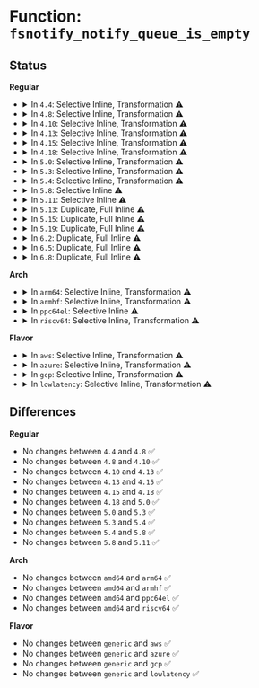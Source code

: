 # Function: <code>fsnotify_notify_queue_is_empty</code>

## Status
<b>Regular</b>
<ul>
<li>
<details>
<summary>In <code>4.4</code>: Selective Inline, Transformation ⚠️</summary>

```c
bool fsnotify_notify_queue_is_empty(struct fsnotify_group *group);
```

**Collision:** Unique Global

**Inline:** Selective

**Transformation:** True

**Instances:**

```
In fs/notify/notification.c (ffffffff8124f990)
Location: fs/notify/notification.c:64
Inline: True
Inline callers:
  - fs/notify/notification.c:fsnotify_flush_notify
Direct callers:
  - fs/notify/notification.c:fsnotify_flush_notify
  - fs/notify/inotify/inotify_user.c:inotify_poll
  - fs/notify/inotify/inotify_user.c:inotify_read
  - fs/notify/fanotify/fanotify_user.c:fanotify_poll
  - fs/notify/fanotify/fanotify_user.c:fanotify_read
```
**Symbols:**

```
ffffffff8124f990-ffffffff8124f99b: fsnotify_notify_queue_is_empty.part.0 (STB_LOCAL)
ffffffff8124f9a0-ffffffff8124f9c2: fsnotify_notify_queue_is_empty (STB_GLOBAL)
```
</details>
</li>
<li>
<details>
<summary>In <code>4.8</code>: Selective Inline, Transformation ⚠️</summary>

```c
bool fsnotify_notify_queue_is_empty(struct fsnotify_group *group);
```

**Collision:** Unique Global

**Inline:** Selective

**Transformation:** True

**Instances:**

```
In fs/notify/notification.c (ffffffff81278358)
Location: fs/notify/notification.c:64
Inline: True
Inline callers:
  - fs/notify/notification.c:fsnotify_flush_notify
Direct callers:
  - fs/notify/notification.c:fsnotify_flush_notify
  - fs/notify/inotify/inotify_user.c:inotify_read
  - fs/notify/inotify/inotify_user.c:inotify_poll
  - fs/notify/fanotify/fanotify_user.c:fanotify_release
  - fs/notify/fanotify/fanotify_user.c:fanotify_release
  - fs/notify/fanotify/fanotify_user.c:fanotify_read
  - fs/notify/fanotify/fanotify_user.c:fanotify_read
  - fs/notify/fanotify/fanotify_user.c:fanotify_poll
```
**Symbols:**

```
ffffffff812780e0-ffffffff812780eb: fsnotify_notify_queue_is_empty.part.0 (STB_LOCAL)
ffffffff812780f0-ffffffff81278115: fsnotify_notify_queue_is_empty (STB_GLOBAL)
```
</details>
</li>
<li>
<details>
<summary>In <code>4.10</code>: Selective Inline, Transformation ⚠️</summary>

```c
bool fsnotify_notify_queue_is_empty(struct fsnotify_group *group);
```

**Collision:** Unique Global

**Inline:** Selective

**Transformation:** True

**Instances:**

```
In fs/notify/notification.c (ffffffff8128c055)
Location: fs/notify/notification.c:64
Inline: True
Inline callers:
  - fs/notify/notification.c:fsnotify_flush_notify
Direct callers:
  - fs/notify/notification.c:fsnotify_flush_notify
  - fs/notify/inotify/inotify_user.c:inotify_read
  - fs/notify/inotify/inotify_user.c:inotify_poll
  - fs/notify/fanotify/fanotify_user.c:fanotify_release
  - fs/notify/fanotify/fanotify_user.c:fanotify_release
  - fs/notify/fanotify/fanotify_user.c:fanotify_read
  - fs/notify/fanotify/fanotify_user.c:fanotify_poll
```
**Symbols:**

```
ffffffff8128bdc0-ffffffff8128bdcb: fsnotify_notify_queue_is_empty.part.2 (STB_LOCAL)
ffffffff8128bdd0-ffffffff8128bdf4: fsnotify_notify_queue_is_empty (STB_GLOBAL)
```
</details>
</li>
<li>
<details>
<summary>In <code>4.13</code>: Selective Inline, Transformation ⚠️</summary>

```c
bool fsnotify_notify_queue_is_empty(struct fsnotify_group *group);
```

**Collision:** Unique Global

**Inline:** Selective

**Transformation:** True

**Instances:**

```
In fs/notify/notification.c (ffffffff81298fd5)
Location: fs/notify/notification.c:64
Inline: True
Inline callers:
  - fs/notify/notification.c:fsnotify_flush_notify
Direct callers:
  - fs/notify/notification.c:fsnotify_flush_notify
  - fs/notify/inotify/inotify_user.c:inotify_read
  - fs/notify/inotify/inotify_user.c:inotify_poll
  - fs/notify/fanotify/fanotify_user.c:fanotify_release
  - fs/notify/fanotify/fanotify_user.c:fanotify_release
  - fs/notify/fanotify/fanotify_user.c:fanotify_read
  - fs/notify/fanotify/fanotify_user.c:fanotify_read
  - fs/notify/fanotify/fanotify_user.c:fanotify_poll
```
**Symbols:**

```
ffffffff81298d40-ffffffff81298d4b: fsnotify_notify_queue_is_empty.part.2 (STB_LOCAL)
ffffffff81298da0-ffffffff81298dc4: fsnotify_notify_queue_is_empty (STB_GLOBAL)
```
</details>
</li>
<li>
<details>
<summary>In <code>4.15</code>: Selective Inline, Transformation ⚠️</summary>

```c
bool fsnotify_notify_queue_is_empty(struct fsnotify_group *group);
```

**Collision:** Unique Global

**Inline:** Selective

**Transformation:** True

**Instances:**

```
In fs/notify/notification.c (ffffffff812bc375)
Location: fs/notify/notification.c:64
Inline: True
Inline callers:
  - fs/notify/notification.c:fsnotify_flush_notify
Direct callers:
  - fs/notify/notification.c:fsnotify_flush_notify
  - fs/notify/inotify/inotify_user.c:inotify_read
  - fs/notify/inotify/inotify_user.c:inotify_poll
  - fs/notify/fanotify/fanotify_user.c:fanotify_release
  - fs/notify/fanotify/fanotify_user.c:fanotify_release
  - fs/notify/fanotify/fanotify_user.c:fanotify_read
  - fs/notify/fanotify/fanotify_user.c:fanotify_read
  - fs/notify/fanotify/fanotify_user.c:fanotify_poll
```
**Symbols:**

```
ffffffff812bc0d0-ffffffff812bc0db: fsnotify_notify_queue_is_empty.part.2 (STB_LOCAL)
ffffffff812bc140-ffffffff812bc164: fsnotify_notify_queue_is_empty (STB_GLOBAL)
```
</details>
</li>
<li>
<details>
<summary>In <code>4.18</code>: Selective Inline, Transformation ⚠️</summary>

```c
bool fsnotify_notify_queue_is_empty(struct fsnotify_group *group);
```

**Collision:** Unique Global

**Inline:** Selective

**Transformation:** True

**Instances:**

```
In fs/notify/notification.c (ffffffff812e4fa1)
Location: fs/notify/notification.c:64
Inline: True
Inline callers:
  - fs/notify/notification.c:fsnotify_flush_notify
Direct callers:
  - fs/notify/notification.c:fsnotify_flush_notify
  - fs/notify/inotify/inotify_user.c:inotify_read
  - fs/notify/inotify/inotify_user.c:inotify_poll
  - fs/notify/fanotify/fanotify_user.c:fanotify_release
  - fs/notify/fanotify/fanotify_user.c:fanotify_release
  - fs/notify/fanotify/fanotify_user.c:fanotify_read
  - fs/notify/fanotify/fanotify_user.c:fanotify_read
  - fs/notify/fanotify/fanotify_user.c:fanotify_poll
```
**Symbols:**

```
ffffffff812e4cf0-ffffffff812e4cfb: fsnotify_notify_queue_is_empty.part.5 (STB_LOCAL)
ffffffff812e4d60-ffffffff812e4d84: fsnotify_notify_queue_is_empty (STB_GLOBAL)
```
</details>
</li>
<li>
<details>
<summary>In <code>5.0</code>: Selective Inline, Transformation ⚠️</summary>

```c
bool fsnotify_notify_queue_is_empty(struct fsnotify_group *group);
```

**Collision:** Unique Global

**Inline:** Selective

**Transformation:** True

**Instances:**

```
In fs/notify/notification.c (ffffffff812f9ac1)
Location: fs/notify/notification.c:64
Inline: True
Inline callers:
  - fs/notify/notification.c:fsnotify_flush_notify
Direct callers:
  - fs/notify/notification.c:fsnotify_flush_notify
  - fs/notify/inotify/inotify_user.c:inotify_read
  - fs/notify/inotify/inotify_user.c:inotify_poll
  - fs/notify/fanotify/fanotify_user.c:fanotify_release
  - fs/notify/fanotify/fanotify_user.c:fanotify_release
  - fs/notify/fanotify/fanotify_user.c:fanotify_read
  - fs/notify/fanotify/fanotify_user.c:fanotify_read
  - fs/notify/fanotify/fanotify_user.c:fanotify_poll
```
**Symbols:**

```
ffffffff812f9810-ffffffff812f981b: fsnotify_notify_queue_is_empty.part.5 (STB_LOCAL)
ffffffff812f9880-ffffffff812f98a4: fsnotify_notify_queue_is_empty (STB_GLOBAL)
```
</details>
</li>
<li>
<details>
<summary>In <code>5.3</code>: Selective Inline, Transformation ⚠️</summary>

```c
bool fsnotify_notify_queue_is_empty(struct fsnotify_group *group);
```

**Collision:** Unique Global

**Inline:** Selective

**Transformation:** True

**Instances:**

```
In fs/notify/notification.c (ffffffff8131a171)
Location: fs/notify/notification.c:51
Inline: True
Inline callers:
  - fs/notify/notification.c:fsnotify_flush_notify
Direct callers:
  - fs/notify/notification.c:fsnotify_flush_notify
  - fs/notify/inotify/inotify_user.c:inotify_read
  - fs/notify/inotify/inotify_user.c:inotify_poll
  - fs/notify/fanotify/fanotify_user.c:fanotify_release
  - fs/notify/fanotify/fanotify_user.c:fanotify_release
  - fs/notify/fanotify/fanotify_user.c:fanotify_read
  - fs/notify/fanotify/fanotify_user.c:fanotify_poll
```
**Symbols:**

```
ffffffff81319e70-ffffffff81319e7b: fsnotify_notify_queue_is_empty.part.0 (STB_LOCAL)
ffffffff81319ef0-ffffffff81319f14: fsnotify_notify_queue_is_empty (STB_GLOBAL)
```
</details>
</li>
<li>
<details>
<summary>In <code>5.4</code>: Selective Inline, Transformation ⚠️</summary>

```c
bool fsnotify_notify_queue_is_empty(struct fsnotify_group *group);
```

**Collision:** Unique Global

**Inline:** Selective

**Transformation:** True

**Instances:**

```
In fs/notify/notification.c (ffffffff8132cfa1)
Location: fs/notify/notification.c:51
Inline: True
Inline callers:
  - fs/notify/notification.c:fsnotify_flush_notify
Direct callers:
  - fs/notify/notification.c:fsnotify_flush_notify
  - fs/notify/inotify/inotify_user.c:inotify_read
  - fs/notify/inotify/inotify_user.c:inotify_poll
  - fs/notify/fanotify/fanotify_user.c:fanotify_release
  - fs/notify/fanotify/fanotify_user.c:fanotify_release
  - fs/notify/fanotify/fanotify_user.c:fanotify_read
  - fs/notify/fanotify/fanotify_user.c:fanotify_poll
```
**Symbols:**

```
ffffffff8132cca0-ffffffff8132ccab: fsnotify_notify_queue_is_empty.part.0 (STB_LOCAL)
ffffffff8132cd20-ffffffff8132cd44: fsnotify_notify_queue_is_empty (STB_GLOBAL)
```
</details>
</li>
<li>
<details>
<summary>In <code>5.8</code>: Selective Inline ⚠️</summary>

```c
bool fsnotify_notify_queue_is_empty(struct fsnotify_group *group);
```

**Collision:** Unique Global

**Inline:** Selective

**Transformation:** False

**Instances:**

```
In fs/notify/notification.c (ffffffff81366d11)
Location: fs/notify/notification.c:51
Inline: True
Inline callers:
  - fs/notify/notification.c:fsnotify_flush_notify
  - fs/notify/notification.c:fsnotify_flush_notify
Direct callers:
  - fs/notify/inotify/inotify_user.c:get_one_event
  - fs/notify/inotify/inotify_user.c:inotify_poll
  - fs/notify/fanotify/fanotify_user.c:fanotify_release
  - fs/notify/fanotify/fanotify_user.c:fanotify_release
  - fs/notify/fanotify/fanotify_user.c:fanotify_poll
  - fs/notify/fanotify/fanotify_user.c:get_one_event
```
**Symbols:**

```
ffffffff81366a40-ffffffff81366a62: fsnotify_notify_queue_is_empty (STB_GLOBAL)
```
</details>
</li>
<li>
<details>
<summary>In <code>5.11</code>: Selective Inline ⚠️</summary>

```c
bool fsnotify_notify_queue_is_empty(struct fsnotify_group *group);
```

**Collision:** Unique Global

**Inline:** Selective

**Transformation:** False

**Instances:**

```
In fs/notify/notification.c (ffffffff81374061)
Location: fs/notify/notification.c:51
Inline: True
Inline callers:
  - fs/notify/notification.c:fsnotify_flush_notify
  - fs/notify/notification.c:fsnotify_flush_notify
Direct callers:
  - fs/notify/inotify/inotify_user.c:get_one_event
  - fs/notify/inotify/inotify_user.c:inotify_poll
  - fs/notify/fanotify/fanotify_user.c:fanotify_release
  - fs/notify/fanotify/fanotify_user.c:fanotify_release
  - fs/notify/fanotify/fanotify_user.c:fanotify_poll
  - fs/notify/fanotify/fanotify_user.c:get_one_event
```
**Symbols:**

```
ffffffff81373d90-ffffffff81373db2: fsnotify_notify_queue_is_empty (STB_GLOBAL)
```
</details>
</li>
<li>
<details>
<summary>In <code>5.13</code>: Duplicate, Full Inline ⚠️</summary>

**Collision:** Static Duplication

**Inline:** Full

**Transformation:** False

**Instances:**

```
In fs/notify/notification.c (ffffffff8137aa01)
Location: include/linux/fsnotify_backend.h:497
Inline: True
Inline callers:
  - fs/notify/notification.c:fsnotify_flush_notify
  - fs/notify/notification.c:fsnotify_flush_notify
  - fs/notify/notification.c:fsnotify_remove_first_event
  - fs/notify/notification.c:fsnotify_remove_first_event
```
```
In fs/notify/inotify/inotify_user.c (ffffffff8137d31e)
Location: include/linux/fsnotify_backend.h:497
Inline: True
Inline callers:
  - fs/notify/inotify/inotify_user.c:inotify_poll
```
```
In fs/notify/fanotify/fanotify_user.c (ffffffff8138004e)
Location: include/linux/fsnotify_backend.h:497
Inline: True
Inline callers:
  - fs/notify/fanotify/fanotify_user.c:fanotify_poll
```
</details>
</li>
<li>
<details>
<summary>In <code>5.15</code>: Duplicate, Full Inline ⚠️</summary>

**Collision:** Static Duplication

**Inline:** Full

**Transformation:** False

**Instances:**

```
In fs/notify/notification.c (ffffffff813c7671)
Location: include/linux/fsnotify_backend.h:497
Inline: True
Inline callers:
  - fs/notify/notification.c:fsnotify_flush_notify
  - fs/notify/notification.c:fsnotify_remove_first_event
```
```
In fs/notify/inotify/inotify_user.c (ffffffff813ca39e)
Location: include/linux/fsnotify_backend.h:497
Inline: True
Inline callers:
  - fs/notify/inotify/inotify_user.c:inotify_poll
```
```
In fs/notify/fanotify/fanotify_user.c (ffffffff813ccfbe)
Location: include/linux/fsnotify_backend.h:497
Inline: True
Inline callers:
  - fs/notify/fanotify/fanotify_user.c:fanotify_poll
```
</details>
</li>
<li>
<details>
<summary>In <code>5.19</code>: Duplicate, Full Inline ⚠️</summary>

**Collision:** Static Duplication

**Inline:** Full

**Transformation:** False

**Instances:**

```
In fs/notify/notification.c (ffffffff8144eab3)
Location: include/linux/fsnotify_backend.h:640
Inline: True
Inline callers:
  - fs/notify/notification.c:fsnotify_flush_notify
  - fs/notify/notification.c:fsnotify_remove_first_event
```
```
In fs/notify/inotify/inotify_user.c (ffffffff814515ae)
Location: include/linux/fsnotify_backend.h:640
Inline: True
Inline callers:
  - fs/notify/inotify/inotify_user.c:inotify_poll
```
```
In fs/notify/fanotify/fanotify_user.c (ffffffff8145476e)
Location: include/linux/fsnotify_backend.h:640
Inline: True
Inline callers:
  - fs/notify/fanotify/fanotify_user.c:fanotify_poll
```
</details>
</li>
<li>
<details>
<summary>In <code>6.2</code>: Duplicate, Full Inline ⚠️</summary>

**Collision:** Static Duplication

**Inline:** Full

**Transformation:** False

**Instances:**

```
In fs/notify/notification.c (ffffffff814dd233)
Location: include/linux/fsnotify_backend.h:641
Inline: True
Inline callers:
  - fs/notify/notification.c:fsnotify_flush_notify
  - fs/notify/notification.c:fsnotify_remove_first_event
```
```
In fs/notify/inotify/inotify_user.c (ffffffff814e009e)
Location: include/linux/fsnotify_backend.h:641
Inline: True
Inline callers:
  - fs/notify/inotify/inotify_user.c:inotify_poll
```
```
In fs/notify/fanotify/fanotify_user.c (ffffffff814e364e)
Location: include/linux/fsnotify_backend.h:641
Inline: True
Inline callers:
  - fs/notify/fanotify/fanotify_user.c:fanotify_poll
```
</details>
</li>
<li>
<details>
<summary>In <code>6.5</code>: Duplicate, Full Inline ⚠️</summary>

**Collision:** Static Duplication

**Inline:** Full

**Transformation:** False

**Instances:**

```
In fs/notify/notification.c (ffffffff81513a8f)
Location: include/linux/fsnotify_backend.h:641
Inline: True
Inline callers:
  - fs/notify/notification.c:fsnotify_flush_notify
  - fs/notify/notification.c:fsnotify_remove_first_event
```
```
In fs/notify/inotify/inotify_user.c (ffffffff8151695e)
Location: include/linux/fsnotify_backend.h:641
Inline: True
Inline callers:
  - fs/notify/inotify/inotify_user.c:inotify_poll
```
```
In fs/notify/fanotify/fanotify_user.c (ffffffff81519f8e)
Location: include/linux/fsnotify_backend.h:641
Inline: True
Inline callers:
  - fs/notify/fanotify/fanotify_user.c:fanotify_poll
```
</details>
</li>
<li>
<details>
<summary>In <code>6.8</code>: Duplicate, Full Inline ⚠️</summary>

**Collision:** Static Duplication

**Inline:** Full

**Transformation:** False

**Instances:**

```
In fs/notify/notification.c (ffffffff81547f1f)
Location: include/linux/fsnotify_backend.h:641
Inline: True
Inline callers:
  - fs/notify/notification.c:fsnotify_flush_notify
  - fs/notify/notification.c:fsnotify_remove_first_event
```
```
In fs/notify/inotify/inotify_user.c (ffffffff8154ad4e)
Location: include/linux/fsnotify_backend.h:641
Inline: True
Inline callers:
  - fs/notify/inotify/inotify_user.c:inotify_poll
```
```
In fs/notify/fanotify/fanotify_user.c (ffffffff8154e35e)
Location: include/linux/fsnotify_backend.h:641
Inline: True
Inline callers:
  - fs/notify/fanotify/fanotify_user.c:fanotify_poll
```
</details>
</li>
</ul>
<b>Arch</b>
<ul>
<li>
<details>
<summary>In <code>arm64</code>: Selective Inline, Transformation ⚠️</summary>

```c
bool fsnotify_notify_queue_is_empty(struct fsnotify_group *group);
```

**Collision:** Unique Global

**Inline:** Selective

**Transformation:** True

**Instances:**

```
In fs/notify/notification.c (ffff8000103e8c80)
Location: fs/notify/notification.c:51
Inline: True
Inline callers:
  - fs/notify/notification.c:fsnotify_flush_notify
Direct callers:
  - fs/notify/notification.c:fsnotify_flush_notify
  - fs/notify/inotify/inotify_user.c:inotify_read
  - fs/notify/inotify/inotify_user.c:inotify_poll
  - fs/notify/fanotify/fanotify_user.c:fanotify_release
  - fs/notify/fanotify/fanotify_user.c:fanotify_release
  - fs/notify/fanotify/fanotify_user.c:fanotify_read
  - fs/notify/fanotify/fanotify_user.c:fanotify_read
  - fs/notify/fanotify/fanotify_user.c:fanotify_poll
```
**Symbols:**

```
ffff8000103e87b0-ffff8000103e87c4: fsnotify_notify_queue_is_empty.part.0 (STB_LOCAL)
ffff8000103e88d8-ffff8000103e8918: fsnotify_notify_queue_is_empty (STB_GLOBAL)
```
</details>
</li>
<li>
<details>
<summary>In <code>armhf</code>: Selective Inline, Transformation ⚠️</summary>

```c
bool fsnotify_notify_queue_is_empty(struct fsnotify_group *group);
```

**Collision:** Unique Global

**Inline:** Selective

**Transformation:** True

**Instances:**

```
In fs/notify/notification.c (c05c0478)
Location: fs/notify/notification.c:51
Inline: True
Inline callers:
  - fs/notify/notification.c:fsnotify_flush_notify
Direct callers:
  - fs/notify/notification.c:fsnotify_flush_notify
  - fs/notify/inotify/inotify_user.c:inotify_read
  - fs/notify/inotify/inotify_user.c:inotify_poll
  - fs/notify/fanotify/fanotify_user.c:fanotify_release
  - fs/notify/fanotify/fanotify_user.c:fanotify_read
  - fs/notify/fanotify/fanotify_user.c:fanotify_poll
```
**Symbols:**

```
c05c008c-c05c00a4: fsnotify_notify_queue_is_empty.part.0 (STB_LOCAL)
c05c0140-c05c017c: fsnotify_notify_queue_is_empty (STB_GLOBAL)
```
</details>
</li>
<li>
<details>
<summary>In <code>ppc64el</code>: Selective Inline ⚠️</summary>

```c
bool fsnotify_notify_queue_is_empty(struct fsnotify_group *group);
```

**Collision:** Unique Global

**Inline:** Selective

**Transformation:** False

**Instances:**

```
In fs/notify/notification.c (c0000000004ef77c)
Location: fs/notify/notification.c:51
Inline: True
Inline callers:
  - fs/notify/notification.c:fsnotify_flush_notify
Direct callers:
  - fs/notify/inotify/inotify_user.c:inotify_read
  - fs/notify/inotify/inotify_user.c:inotify_poll
  - fs/notify/fanotify/fanotify_user.c:fanotify_release
  - fs/notify/fanotify/fanotify_user.c:fanotify_read
  - fs/notify/fanotify/fanotify_user.c:fanotify_read
  - fs/notify/fanotify/fanotify_user.c:fanotify_poll
```
**Symbols:**

```
c0000000004ef310-c0000000004ef344: fsnotify_notify_queue_is_empty (STB_GLOBAL)
```
</details>
</li>
<li>
<details>
<summary>In <code>riscv64</code>: Selective Inline, Transformation ⚠️</summary>

```c
bool fsnotify_notify_queue_is_empty(struct fsnotify_group *group);
```

**Collision:** Unique Global

**Inline:** Selective

**Transformation:** True

**Instances:**

```
In fs/notify/notification.c (ffffffe00029d7f6)
Location: fs/notify/notification.c:51
Inline: True
Inline callers:
  - fs/notify/notification.c:fsnotify_flush_notify
Direct callers:
  - fs/notify/notification.c:fsnotify_flush_notify
  - fs/notify/inotify/inotify_user.c:inotify_read
  - fs/notify/inotify/inotify_user.c:inotify_poll
  - fs/notify/fanotify/fanotify_user.c:fanotify_release
  - fs/notify/fanotify/fanotify_user.c:fanotify_read
  - fs/notify/fanotify/fanotify_user.c:fanotify_read
  - fs/notify/fanotify/fanotify_user.c:fanotify_poll
```
**Symbols:**

```
ffffffe00029d420-ffffffe00029d434: fsnotify_notify_queue_is_empty.part.0 (STB_LOCAL)
ffffffe00029d4c0-ffffffe00029d4fa: fsnotify_notify_queue_is_empty (STB_GLOBAL)
```
</details>
</li>
</ul>
<b>Flavor</b>
<ul>
<li>
<details>
<summary>In <code>aws</code>: Selective Inline, Transformation ⚠️</summary>

```c
bool fsnotify_notify_queue_is_empty(struct fsnotify_group *group);
```

**Collision:** Unique Global

**Inline:** Selective

**Transformation:** True

**Instances:**

```
In fs/notify/notification.c (ffffffff81325581)
Location: fs/notify/notification.c:51
Inline: True
Inline callers:
  - fs/notify/notification.c:fsnotify_flush_notify
Direct callers:
  - fs/notify/notification.c:fsnotify_flush_notify
  - fs/notify/inotify/inotify_user.c:inotify_read
  - fs/notify/inotify/inotify_user.c:inotify_poll
  - fs/notify/fanotify/fanotify_user.c:fanotify_release
  - fs/notify/fanotify/fanotify_user.c:fanotify_release
  - fs/notify/fanotify/fanotify_user.c:fanotify_read
  - fs/notify/fanotify/fanotify_user.c:fanotify_poll
```
**Symbols:**

```
ffffffff81325280-ffffffff8132528b: fsnotify_notify_queue_is_empty.part.0 (STB_LOCAL)
ffffffff81325300-ffffffff81325324: fsnotify_notify_queue_is_empty (STB_GLOBAL)
```
</details>
</li>
<li>
<details>
<summary>In <code>azure</code>: Selective Inline, Transformation ⚠️</summary>

```c
bool fsnotify_notify_queue_is_empty(struct fsnotify_group *group);
```

**Collision:** Unique Global

**Inline:** Selective

**Transformation:** True

**Instances:**

```
In fs/notify/notification.c (ffffffff81316121)
Location: fs/notify/notification.c:51
Inline: True
Inline callers:
  - fs/notify/notification.c:fsnotify_flush_notify
Direct callers:
  - fs/notify/notification.c:fsnotify_flush_notify
  - fs/notify/inotify/inotify_user.c:inotify_read
  - fs/notify/inotify/inotify_user.c:inotify_poll
  - fs/notify/fanotify/fanotify_user.c:fanotify_release
  - fs/notify/fanotify/fanotify_user.c:fanotify_release
  - fs/notify/fanotify/fanotify_user.c:fanotify_read
  - fs/notify/fanotify/fanotify_user.c:fanotify_poll
```
**Symbols:**

```
ffffffff81315e20-ffffffff81315e2b: fsnotify_notify_queue_is_empty.part.0 (STB_LOCAL)
ffffffff81315ea0-ffffffff81315ec4: fsnotify_notify_queue_is_empty (STB_GLOBAL)
```
</details>
</li>
<li>
<details>
<summary>In <code>gcp</code>: Selective Inline, Transformation ⚠️</summary>

```c
bool fsnotify_notify_queue_is_empty(struct fsnotify_group *group);
```

**Collision:** Unique Global

**Inline:** Selective

**Transformation:** True

**Instances:**

```
In fs/notify/notification.c (ffffffff81323051)
Location: fs/notify/notification.c:51
Inline: True
Inline callers:
  - fs/notify/notification.c:fsnotify_flush_notify
Direct callers:
  - fs/notify/notification.c:fsnotify_flush_notify
  - fs/notify/inotify/inotify_user.c:inotify_read
  - fs/notify/inotify/inotify_user.c:inotify_poll
  - fs/notify/fanotify/fanotify_user.c:fanotify_release
  - fs/notify/fanotify/fanotify_user.c:fanotify_release
  - fs/notify/fanotify/fanotify_user.c:fanotify_read
  - fs/notify/fanotify/fanotify_user.c:fanotify_poll
```
**Symbols:**

```
ffffffff81322d50-ffffffff81322d5b: fsnotify_notify_queue_is_empty.part.0 (STB_LOCAL)
ffffffff81322dd0-ffffffff81322df4: fsnotify_notify_queue_is_empty (STB_GLOBAL)
```
</details>
</li>
<li>
<details>
<summary>In <code>lowlatency</code>: Selective Inline, Transformation ⚠️</summary>

```c
bool fsnotify_notify_queue_is_empty(struct fsnotify_group *group);
```

**Collision:** Unique Global

**Inline:** Selective

**Transformation:** True

**Instances:**

```
In fs/notify/notification.c (ffffffff81334d93)
Location: fs/notify/notification.c:51
Inline: True
Inline callers:
  - fs/notify/notification.c:fsnotify_flush_notify
Direct callers:
  - fs/notify/notification.c:fsnotify_flush_notify
  - fs/notify/inotify/inotify_user.c:inotify_read
  - fs/notify/inotify/inotify_user.c:inotify_poll
  - fs/notify/fanotify/fanotify_user.c:fanotify_release
  - fs/notify/fanotify/fanotify_user.c:fanotify_release
  - fs/notify/fanotify/fanotify_user.c:fanotify_read
  - fs/notify/fanotify/fanotify_user.c:fanotify_poll
```
**Symbols:**

```
ffffffff81334a90-ffffffff81334a9b: fsnotify_notify_queue_is_empty.part.0 (STB_LOCAL)
ffffffff81334b10-ffffffff81334b34: fsnotify_notify_queue_is_empty (STB_GLOBAL)
```
</details>
</li>
</ul>

## Differences
<b>Regular</b>
<ul>
<li>
No changes between <code>4.4</code> and <code>4.8</code> ✅
</li>
<li>
No changes between <code>4.8</code> and <code>4.10</code> ✅
</li>
<li>
No changes between <code>4.10</code> and <code>4.13</code> ✅
</li>
<li>
No changes between <code>4.13</code> and <code>4.15</code> ✅
</li>
<li>
No changes between <code>4.15</code> and <code>4.18</code> ✅
</li>
<li>
No changes between <code>4.18</code> and <code>5.0</code> ✅
</li>
<li>
No changes between <code>5.0</code> and <code>5.3</code> ✅
</li>
<li>
No changes between <code>5.3</code> and <code>5.4</code> ✅
</li>
<li>
No changes between <code>5.4</code> and <code>5.8</code> ✅
</li>
<li>
No changes between <code>5.8</code> and <code>5.11</code> ✅
</li>
</ul>
<b>Arch</b>
<ul>
<li>
No changes between <code>amd64</code> and <code>arm64</code> ✅
</li>
<li>
No changes between <code>amd64</code> and <code>armhf</code> ✅
</li>
<li>
No changes between <code>amd64</code> and <code>ppc64el</code> ✅
</li>
<li>
No changes between <code>amd64</code> and <code>riscv64</code> ✅
</li>
</ul>
<b>Flavor</b>
<ul>
<li>
No changes between <code>generic</code> and <code>aws</code> ✅
</li>
<li>
No changes between <code>generic</code> and <code>azure</code> ✅
</li>
<li>
No changes between <code>generic</code> and <code>gcp</code> ✅
</li>
<li>
No changes between <code>generic</code> and <code>lowlatency</code> ✅
</li>
</ul>

